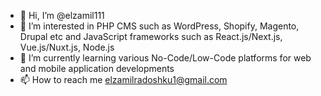 - 👋 Hi, I’m @elzamil111
- 👀 I’m interested in PHP CMS such as WordPress, Shopify, Magento, Drupal etc and JavaScript frameworks such as React.js/Next.js, Vue.js/Nuxt.js, Node.js
- 🌱 I’m currently learning various No-Code/Low-Code platforms for web and mobile application developments
- 📫 How to reach me elzamilradoshku1@gmail.com

<!---
elzamil111/elzamil111 is a ✨ special ✨ repository because its `README.md` (this file) appears on your GitHub profile.
You can click the Preview link to take a look at your changes.
--->
